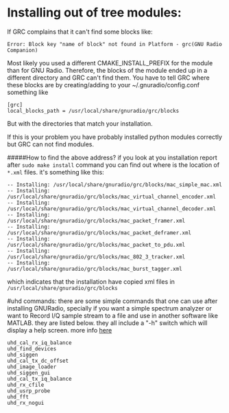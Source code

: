 # Installing out of tree modules:
If GRC complains that it can't find some blocks like:
```
Error: Block key "name of block" not found in Platform - grc(GNU Radio Companion)
```
Most likely you used a different CMAKE_INSTALL_PREFIX for the module than for GNU Radio. Therefore, the blocks of the module ended up in a different directory and GRC can't find them. You have to tell GRC where these blocks are by creating/adding to your ~/.gnuradio/config.conf something like
```
[grc]
local_blocks_path = /usr/local/share/gnuradio/grc/blocks
```
But with the directories that match your installation.

If this is your problem you have probably installed python modules correctly but GRC can not find modules.

#####How to find the above address?
if you look at you installation report after `sudo make install` command you can find out where is the location of `*.xml` files. 
it's something like this:
```
-- Installing: /usr/local/share/gnuradio/grc/blocks/mac_simple_mac.xml
-- Installing: /usr/local/share/gnuradio/grc/blocks/mac_virtual_channel_encoder.xml
-- Installing: /usr/local/share/gnuradio/grc/blocks/mac_virtual_channel_decoder.xml
-- Installing: /usr/local/share/gnuradio/grc/blocks/mac_packet_framer.xml
-- Installing: /usr/local/share/gnuradio/grc/blocks/mac_packet_deframer.xml
-- Installing: /usr/local/share/gnuradio/grc/blocks/mac_packet_to_pdu.xml
-- Installing: /usr/local/share/gnuradio/grc/blocks/mac_802_3_tracker.xml
-- Installing: /usr/local/share/gnuradio/grc/blocks/mac_burst_tagger.xml
```
which indicates that the installation have copied xml files in `/usr/local/share/gnuradio/grc/blocks`


#uhd commands: 
there are some simple commands that one can use after installing GNURadio, specially if you want a simple spectrum analyzer or want to Record I/Q sample stream to a file and use in another software like MATLAB. they are listed below. they all include a "-h" switch which will display a help screen. more info [here](https://gnuradio.org/redmine/projects/gnuradio/wiki/HowToUse)
```
uhd_cal_rx_iq_balance
uhd_find_devices
uhd_siggen
uhd_cal_tx_dc_offset
uhd_image_loader
uhd_siggen_gui
uhd_cal_tx_iq_balance
uhd_rx_cfile
uhd_usrp_probe
uhd_fft     
uhd_rx_nogui           
```
